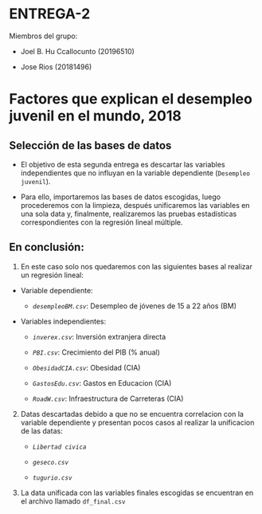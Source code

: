 ENTREGA-2
============================================================

Miembros del grupo:

 + Joel B. Hu Ccallocunto (20196510)
 
 + Jose Rios (20181496)


# Factores que explican el desempleo juvenil en el mundo, 2018

## Selección de las bases de datos

- El objetivo de esta segunda entrega es descartar las variables independientes que no influyan en la variable dependiente (`Desempleo juvenil`).

- Para ello, importaremos las bases de datos escogidas, luego procederemos con la limpieza, después unificaremos las variables en una sola data y, finalmente, realizaremos las pruebas estadísticas correspondientes con la regresión lineal múltiple. 

## En conclusión: 

1. En este caso solo nos quedaremos con las siguientes bases al realizar un regresión lineal:
    
  - Variable dependiente:
    
    - *`desempleoBM.csv`*: Desempleo de jóvenes de 15 a 22 años (BM) 

  - Variables independientes:

    - *`inverex.csv`*: Inversión extranjera directa 
    
    - *`PBI.csv`*: Crecimiento del PIB (% anual)
    
    - *`ObesidadCIA.csv`*: Obesidad (CIA)
    
    - *`GastosEdu.csv`*: Gastos en Educacion (CIA)
    
    - *`RoadW.csv`*: Infraestructura de Carreteras (CIA)
    
2. Datas descartadas debido a que no se encuentra correlacion con la variable dependiente y presentan pocos casos al realizar la unificacion de las datas:

    - *`Libertad civica`*
    
    - *`geseco.csv`*
    
    - *`tugurio.csv`*

3. La data unificada con las variables finales escogidas se encuentran en el archivo llamado `df_final.csv`
